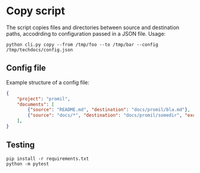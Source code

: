 # Copy script

The script copies files and directories between source and destination paths, accodrding to configuration passed in a JSON file. Usage:

```shell
python cli.py copy --from /tmp/foo --to /tmp/bar --config /tmp/techdocs/config.json 
```

## Config file

Example structure of a config file:

```json
{
    "project": "promil",
    "documents": [
        {"source": "README.md", "destination": "docs/promil/bla.md"},
        {"source": "docs/*", "destination": "docs/promil/somedir", "exclude": ["docs/internal/*"]},
    ],
}
```

## Testing

```shell
pip install -r requirements.txt
python -m pytest
```
